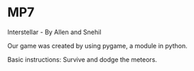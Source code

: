 # MP7 
Interstellar - By Allen and Snehil

Our game was created by using pygame, a module in python. 

Basic instructions: Survive and dodge the meteors.

